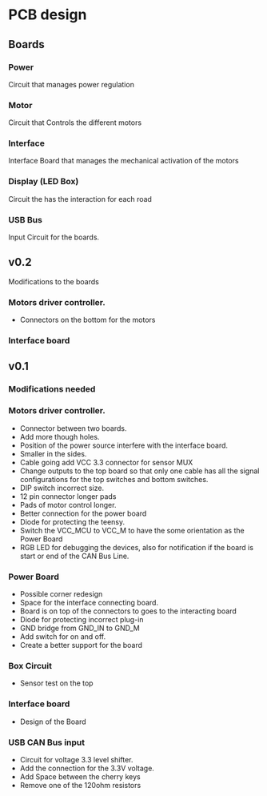 #  PCB design

## Boards

### Power

  Circuit that manages power regulation

### Motor

  Circuit that Controls the different motors

### Interface
  Interface Board that manages the mechanical activation of the motors

### Display (LED Box)
  Circuit the has the interaction for each road

### USB Bus
  Input Circuit for the boards.

## v0.2

Modifications to the boards

### Motors driver controller.

- Connectors on the bottom for the motors

### Interface board



## v0.1

### Modifications needed

### Motors driver controller.

- Connector between two boards.
- Add more though holes.
- Position of the power source interfere with the interface board.
- Smaller in the sides.
- Cable going add VCC 3.3 connector for sensor MUX
- Change outputs to the top board so that only one cable has all the signal configurations for the top switches and bottom switches.
- DIP switch incorrect size.
- 12 pin connector longer pads
- Pads of motor control longer.
- Better connection for the power board
- Diode for protecting the teensy.
- Switch the VCC_MCU to VCC_M to have the some orientation as the Power Board
- RGB LED for debugging the devices, also for notification if the board is start or end of the CAN Bus Line.

### Power Board

- Possible corner redesign
- Space for the interface connecting board.
- Board is on top of the connectors to goes to the interacting board
- Diode for protecting incorrect plug-in
- GND bridge from GND_IN to GND_M
- Add switch for on and off.
- Create a better support for the board

### Box Circuit

- Sensor test on the top

### Interface board

- Design of the Board

### USB CAN Bus input

- Circuit for voltage 3.3 level shifter.
- Add the connection for the 3.3V voltage.
- Add Space between the cherry keys
- Remove one of the 120ohm resistors
